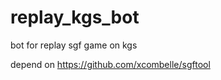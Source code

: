 replay_kgs_bot
==============

bot for replay sgf game on kgs

depend on https://github.com/xcombelle/sgftool

